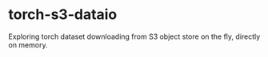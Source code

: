 # torch-s3-dataio

Exploring torch dataset downloading from S3 object store on the fly, directly on memory. 
